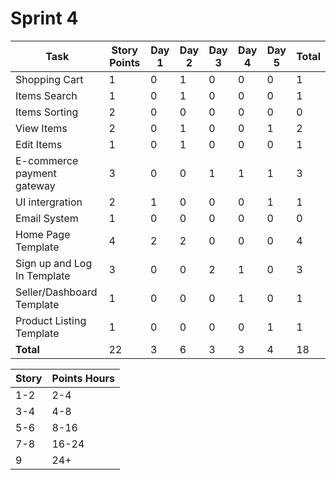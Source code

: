 # Sprint 4

Task|Story Points|Day 1|Day 2|Day 3|Day 4|Day 5|Total
---|---|---|---|---|---|---|---
Shopping Cart|1|0|1|0|0|0|1
Items Search|1|0|1|0|0|0|1
Items Sorting|2|0|0|0|0|0|0
View Items|2|0|1|0|0|1|2
Edit Items|1|0|1|0|0|0|1
E-commerce payment gateway|3|0|0|1|1|1|3
UI intergration|2|1|0|0|0|1|1
Email System|1|0|0|0|0|0|0
Home Page Template|4|2|2|0|0|0|4
Sign up and Log In Template|3|0|0|2|1|0|3
Seller/Dashboard Template|1|0|0|0|1|0|1
Product Listing Template|1|0|0|0|0|1|1
**Total**|22|3|6|3|3|4|18

Story|Points Hours
---|---
1-2|2-4
3-4|4-8
5-6|8-16
7-8|16-24
9|24+
